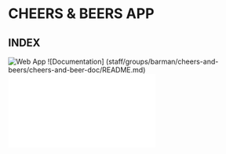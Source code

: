 # CHEERS & BEERS APP

## INDEX

![Web App](http://barman.surge.sh/)
![Documentation] (staff/groups/barman/cheers-and-beers/cheers-and-beer-doc/README.md)
![Team](staff/groups/barman/README.md)
